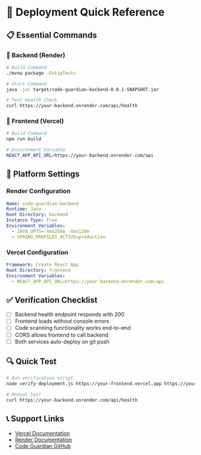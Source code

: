 # 🚀 Deployment Quick Reference

## 📋 Essential Commands

### 🔧 Backend (Render)
```bash
# Build Command
./mvnw package -DskipTests

# Start Command  
java -jar target/code-guardian-backend-0.0.1-SNAPSHOT.jar

# Test Health Check
curl https://your-backend.onrender.com/api/health
```

### 📱 Frontend (Vercel)
```bash
# Build Command
npm run build

# Environment Variable
REACT_APP_API_URL=https://your-backend.onrender.com/api
```

## 🔗 Platform Settings

### Render Configuration
```yaml
Name: code-guardian-backend
Runtime: Java
Root Directory: backend
Instance Type: Free
Environment Variables:
  - JAVA_OPTS=-Xmx256m -Xms128m
  - SPRING_PROFILES_ACTIVE=production
```

### Vercel Configuration
```yaml
Framework: Create React App
Root Directory: frontend
Environment Variables:
  - REACT_APP_API_URL=https://your-backend.onrender.com/api
```

## ✅ Verification Checklist

- [ ] Backend health endpoint responds with 200
- [ ] Frontend loads without console errors
- [ ] Code scanning functionality works end-to-end
- [ ] CORS allows frontend to call backend
- [ ] Both services auto-deploy on git push

## 🔍 Quick Test
```bash
# Run verification script
node verify-deployment.js https://your-frontend.vercel.app https://your-backend.onrender.com

# Manual test
curl https://your-backend.onrender.com/api/health
```

## 📞 Support Links
- [Vercel Documentation](https://vercel.com/docs)
- [Render Documentation](https://render.com/docs)
- [Code Guardian GitHub](https://github.com/your-username/code-guardian) 